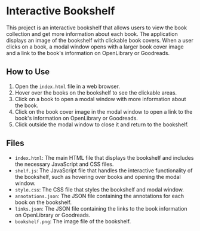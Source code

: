 # Interactive Bookshelf

This project is an interactive bookshelf that allows users to view the book collection and get more information about each book. The application displays an image of the bookshelf with clickable book covers. When a user clicks on a book, a modal window opens with a larger book cover image and a link to the book's information on OpenLibrary or Goodreads.

## How to Use

1. Open the `index.html` file in a web browser.
2. Hover over the books on the bookshelf to see the clickable areas.
3. Click on a book to open a modal window with more information about the book.
4. Click on the book cover image in the modal window to open a link to the book's information on OpenLibrary or Goodreads.
5. Click outside the modal window to close it and return to the bookshelf.

## Files

- `index.html`: The main HTML file that displays the bookshelf and includes the necessary JavaScript and CSS files.
- `shelf.js`: The JavaScript file that handles the interactive functionality of the bookshelf, such as hovering over books and opening the modal window.
- `style.css`: The CSS file that styles the bookshelf and modal window.
- `annotations.json`: The JSON file containing the annotations for each book on the bookshelf.
- `links.json`: The JSON file containing the links to the book information on OpenLibrary or Goodreads.
- `bookshelf.png`: The image file of the bookshelf.